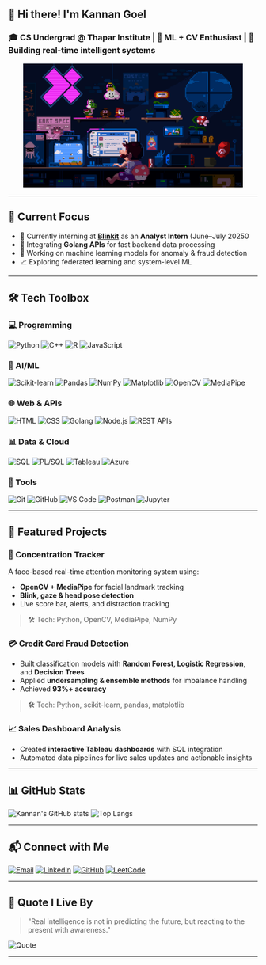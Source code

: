 ## 👋 Hi there! I'm Kannan Goel

### 🎓 CS Undergrad @ Thapar Institute | 🧠 ML + CV Enthusiast | 🧰 Building real-time intelligent systems

<p align="center">
  <img src="https://github.com/goelkannan/goelkannan/blob/main/225813708-98b745f2-7d22-48cf-9150-083f1b00d6c9.gif" height="250" alt="Coding animation"/>
</p>

---

## 🚀 Current Focus

- 💼 Currently interning at **[Blinkit](https://blinkit.com/)** as an **Analyst Intern** (June–July 20250
- 🔄 Integrating **Golang APIs** for fast backend data processing
- 🤖 Working on machine learning models for anomaly & fraud detection
- 📈 Exploring federated learning and system-level ML

---

## 🛠️ Tech Toolbox

### 💻 Programming
![Python](https://img.shields.io/badge/-Python-333?style=flat&logo=python)
![C++](https://img.shields.io/badge/-C++-00599C?style=flat&logo=c%2B%2B)
![R](https://img.shields.io/badge/-R-276DC3?style=flat&logo=r)
![JavaScript](https://img.shields.io/badge/-JavaScript-F7DF1E?style=flat&logo=javascript)

### 🤖 AI/ML
![Scikit-learn](https://img.shields.io/badge/-ScikitLearn-F7931E?style=flat&logo=scikit-learn)
![Pandas](https://img.shields.io/badge/-Pandas-150458?style=flat&logo=pandas)
![NumPy](https://img.shields.io/badge/-NumPy-013243?style=flat&logo=numpy)
![Matplotlib](https://img.shields.io/badge/-Matplotlib-004B87?style=flat&logo=matplotlib)
![OpenCV](https://img.shields.io/badge/-OpenCV-5C3EE8?style=flat&logo=opencv)
![MediaPipe](https://img.shields.io/badge/-MediaPipe-FF6F00?style=flat&logo=google)

### 🌐 Web & APIs
![HTML](https://img.shields.io/badge/-HTML-E34F26?style=flat&logo=html5)
![CSS](https://img.shields.io/badge/-CSS-1572B6?style=flat&logo=css3)
![Golang](https://img.shields.io/badge/-Golang-00ADD8?style=flat&logo=go)
![Node.js](https://img.shields.io/badge/-Node.js-339933?style=flat&logo=node.js)
![REST APIs](https://img.shields.io/badge/-REST%20APIs-005571?style=flat&logo=fastapi)

### 📊 Data & Cloud
![SQL](https://img.shields.io/badge/-SQL-4479A1?style=flat&logo=mysql)
![PL/SQL](https://img.shields.io/badge/-PLSQL-F47B20?style=flat&logo=oracle)
![Tableau](https://img.shields.io/badge/-Tableau-E97627?style=flat&logo=tableau)
![Azure](https://img.shields.io/badge/-Microsoft%20Azure-0078D4?style=flat&logo=microsoft-azure)

### 🧰 Tools
![Git](https://img.shields.io/badge/-Git-F05032?style=flat&logo=git)
![GitHub](https://img.shields.io/badge/-GitHub-181717?style=flat&logo=github)
![VS Code](https://img.shields.io/badge/-VS%20Code-007ACC?style=flat&logo=visual-studio-code)
![Postman](https://img.shields.io/badge/-Postman-FF6C37?style=flat&logo=postman)
![Jupyter](https://img.shields.io/badge/-Jupyter-F37626?style=flat&logo=jupyter)

---

## 📂 Featured Projects

### 🧠 Concentration Tracker  
A face-based real-time attention monitoring system using:
- **OpenCV + MediaPipe** for facial landmark tracking
- **Blink, gaze & head pose detection**
- Live score bar, alerts, and distraction tracking

> 🛠️ Tech: Python, OpenCV, MediaPipe, NumPy

### 💳 Credit Card Fraud Detection  
- Built classification models with **Random Forest, Logistic Regression**, and **Decision Trees**
- Applied **undersampling & ensemble methods** for imbalance handling
- Achieved **93%+ accuracy**

> 🛠️ Tech: Python, scikit-learn, pandas, matplotlib

### 📈 Sales Dashboard Analysis  
- Created **interactive Tableau dashboards** with SQL integration
- Automated data pipelines for live sales updates and actionable insights

---

## 📊 GitHub Stats

![Kannan's GitHub stats](https://github-readme-stats.vercel.app/api?username=goelkannan&show_icons=true&theme=gruvbox)
![Top Langs](https://github-readme-stats.vercel.app/api/top-langs/?username=goelkannan&layout=compact&theme=gruvbox)

---

## 📬 Connect with Me

[![Email](https://img.shields.io/badge/-Email-D14836?style=for-the-badge&logo=gmail&logoColor=white)](mailto:kannangoel8@gmail.com)
[![LinkedIn](https://img.shields.io/badge/-LinkedIn-0A66C2?style=for-the-badge&logo=linkedin&logoColor=white)](https://www.linkedin.com/in/kannan-goel-2900a9181)
[![GitHub](https://img.shields.io/badge/-GitHub-181717?style=for-the-badge&logo=github&logoColor=white)](https://github.com/goelkannan)
[![LeetCode](https://img.shields.io/badge/-LeetCode-FFA116?style=for-the-badge&logo=leetcode&logoColor=black)](https://leetcode.com/u/kannangoel8/)

---

## 📖 Quote I Live By

> "Real intelligence is not in predicting the future, but reacting to the present with awareness."

![Quote](https://quotes-github-readme.vercel.app/api?type=horizontal&theme=tokyonight)

---
